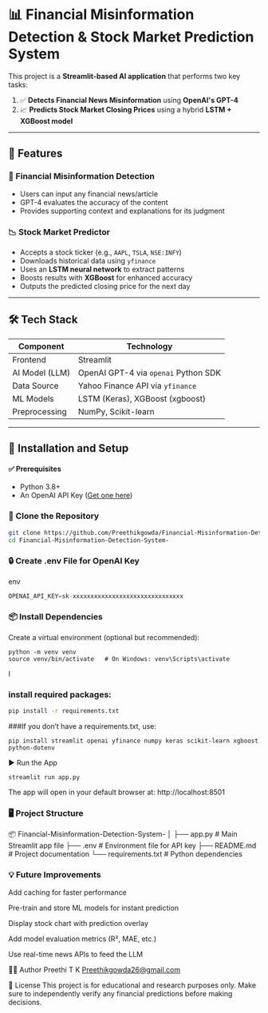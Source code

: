 # 📊 Financial Misinformation Detection & Stock Market Prediction System

This project is a **Streamlit-based AI application** that performs two key tasks:

1. ✅ **Detects Financial News Misinformation** using **OpenAI's GPT-4**
2. 📈 **Predicts Stock Market Closing Prices** using a hybrid **LSTM + XGBoost model**

---

## 🚀 Features

### 🧠 Financial Misinformation Detection
- Users can input any financial news/article
- GPT-4 evaluates the accuracy of the content
- Provides supporting context and explanations for its judgment

### 📉 Stock Market Predictor
- Accepts a stock ticker (e.g., `AAPL`, `TSLA`, `NSE:INFY`)
- Downloads historical data using `yfinance`
- Uses an **LSTM neural network** to extract patterns
- Boosts results with **XGBoost** for enhanced accuracy
- Outputs the predicted closing price for the next day

---

## 🛠️ Tech Stack

| Component        | Technology                             |
|------------------|----------------------------------------|
| Frontend         | Streamlit                              |
| AI Model (LLM)   | OpenAI GPT-4 via `openai` Python SDK   |
| Data Source      | Yahoo Finance API via `yfinance`       |
| ML Models        | LSTM (Keras), XGBoost (xgboost)        |
| Preprocessing    | NumPy, Scikit-learn                    |

---

## 🧪 Installation and Setup

 #### ✅ Prerequisites
- Python 3.8+
- An OpenAI API Key ([Get one here](https://platform.openai.com/account/api-keys))

### 📁 Clone the Repository
```bash
git clone https://github.com/Preethikgowda/Financial-Misinformation-Detection-System-.git
cd Financial-Misinformation-Detection-System-
```
### 🔒 Create .env File for OpenAI Key
env
``` Python
OPENAI_API_KEY=sk-xxxxxxxxxxxxxxxxxxxxxxxxxxxxxxx
```
### 📦 Install Dependencies
Create a virtual environment (optional but recommended):
```
python -m venv venv
source venv/bin/activate   # On Windows: venv\Scripts\activate
```
I
### install required packages:

```bash
pip install -r requirements.txt
```
###If you don’t have a requirements.txt, use:
```
pip install streamlit openai yfinance numpy keras scikit-learn xgboost python-dotenv
```
▶️ Run the App
```
streamlit run app.py
```
The app will open in your default browser at:
http://localhost:8501

### 🖥️ Project Structure

📦 Financial-Misinformation-Detection-System-
│
├── app.py                   # Main Streamlit app file
├── .env                     # Environment file for API key
├── README.md                # Project documentation
└── requirements.txt         # Python dependencies

### 💡 Future Improvements

Add caching for faster performance

Pre-train and store ML models for instant prediction

Display stock chart with prediction overlay

Add model evaluation metrics (R², MAE, etc.)

Use real-time news APIs to feed the LLM

🙋‍♀️ Author
Preethi T K
Preethikgowda26@gmail.com

📄 License
This project is for educational and research purposes only.
Make sure to independently verify any financial predictions before making decisions.
